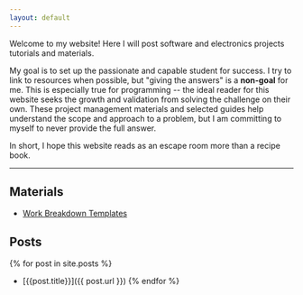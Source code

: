 ```yaml
---
layout: default
---
```

Welcome to my website! Here I will post software and electronics projects tutorials and materials.

My goal is to set up the passionate and capable student for success.
I try to link to resources when possible, but "giving the answers" is a **non-goal** for me.
This is especially true for programming -- the ideal reader for this website seeks the growth and validation from solving the challenge on their own.
These project management materials and selected guides help understand the scope and approach to a problem, but I am committing to myself to never provide the full answer.

In short, I hope this website reads as an escape room more than a recipe book.

---

## Materials

- [Work Breakdown Templates](./breakdowns)

## Posts

{% for post in site.posts %}
 - [{{post.title}}]({{ post.url }})
{% endfor %}
